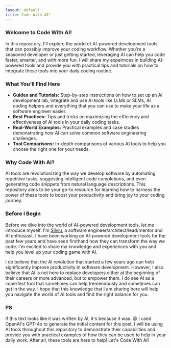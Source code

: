 ```yaml
---
layout: default
title: Code With AI!
---
```



### Welcome to Code With AI! ###

In this repository, I'll explore the world of AI-powered development tools that can possibly improve your coding workflow. Whether you're a seasoned developer or just getting started, leveraging AI can help you code faster, smarter, and with more fun. I will share my expeirnces in building AI-powered tools and provide you with practical tips and tutorials on how to integrate these tools into your daily coding routine.

### What You’ll Find Here

- **Guides and Tutorials:** Step-by-step instructions on how to set up an AI development lab, integrate and use AI tools like LLMs or SLMs, AI coding helpers and everything that you can use to make your life as a software engineer easier.
- **Best Practices:** Tips and tricks on maximizing the efficiency and effectiveness of AI tools in your daily coding tasks.
- **Real-World Examples:** Practical examples and case studies demonstrating how AI can solve common software engineering challenges.
- **Tool Comparisons:** In-depth comparisons of various AI tools to help you choose the right one for your needs.

### Why Code With AI?

AI tools are revolutionizing the way we develop software by automating repetitive tasks, suggesting intelligent code completions, and even generating code snippets from natural language descriptions. This repository aims to be your go-to resource for learning how to harness the power of these tools to boost your productivity and bring joy to your coding journey.

### Before I Begin ###

Before we dive into the world of AI-powered development tools, let me introduce myself. I'm [Silviu](https://silviu-ai.github.io/), a software engineer/architect/lead/mentor and AI enthusiast. I have been working on AI-powered development tools for the past few years and have seen firsthand how they can transform the way we code. I'm excited to share my knowledge and experiences with you and help you level up your coding game with AI.

I do believe that the AI revolution that started a few years ago can help significantly improve productivity in software development. However, I also believe that AI is not here to replace developers either at the beginning of their careers or more advanced, but to empower them. I do see AI as a imperfect tool that sometimes can help tremendously and sometimes can get in the way. I hope that this knowledge that I am sharing here will help you navigate the world of AI tools and find the right balance for you. 

### PS ###
If this text looks like it was written by AI, it's because it was. :smiley: I used OpenAI's GPT-4o to generate the initial content for this post. I will be using AI tools throughout this repository to demonstrate their capabilities and provide you with practical examples of how they can be used to help in your daily work. After all, these tools are here to help! Let's Code With AI!
